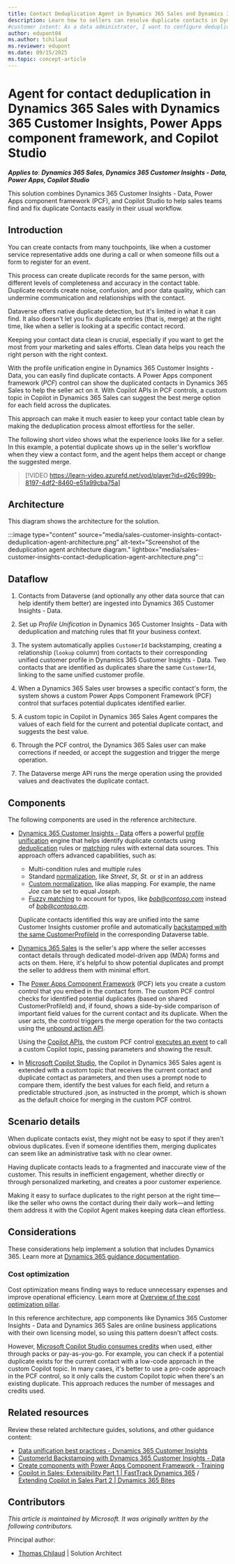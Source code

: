 ```yaml
---
title: Contact Deduplication Agent in Dynamics 365 Sales and Dynamics 365 Customer Insights
description: Learn how to sellers can resolve duplicate contacts in Dynamics 365 Sales and Customer Insights if you configure an agent with Copilot Studio and Power Apps component framework.
#customer intent: As a data administrator, I want to configure deduplication rules in Dynamics 365 Customer Insights so that I can ensure data consistency across systems.
author: edupont04
ms.author: tchilaud
ms.reviewer: edupont
ms.date: 09/15/2025
ms.topic: concept-article
---
```


# Agent for contact deduplication in Dynamics 365 Sales with Dynamics 365 Customer Insights, Power Apps component framework, and Copilot Studio

***Applies to***: ***Dynamics 365 Sales, Dynamics 365 Customer Insights - Data, Power Apps, Copilot Studio***

This solution combines Dynamics 365 Customer Insights - Data, Power Apps component framework (PCF), and Copilot Studio to help sales teams find and fix duplicate Contacts easily in their usual workflow.

## Introduction

You can create contacts from many touchpoints, like when a customer service representative adds one during a call or when someone fills out a form to register for an event.

This process can create duplicate records for the same person, with different levels of completeness and accuracy in the contact table. Duplicate records create noise, confusion, and poor data quality, which can undermine communication and relationships with the contact.

Dataverse offers native duplicate detection, but it's limited in what it can find. It also doesn't let you fix duplicate entries (that is, merge) at the right time, like when a seller is looking at a specific contact record.

Keeping your contact data clean is crucial, especially if you want to get the most from your marketing and sales efforts. Clean data helps you reach the right person with the right context.

With the profile unification engine in Dynamics 365 Customer Insights - Data, you can easily find duplicate contacts. A Power Apps component framework (*PCF*) control can show the duplicated contacts in Dynamics 365 Sales to help the seller act on it. With Copilot APIs in PCF controls, a custom topic in Copilot in Dynamics 365 Sales can suggest the best merge option for each field across the duplicates.

This approach can make it much easier to keep your contact table clean by making the deduplication process almost effortless for the seller.

The following short video shows what the experience looks like for a seller. In this example, a potential duplicate shows up in the seller's workflow when they view a contact form, and the agent helps them accept or change the suggested merge.

> [!VIDEO https://learn-video.azurefd.net/vod/player?id=d26c999b-8197-4df2-8460-e51a99cba75a]

## Architecture

This diagram shows the architecture for the solution.

:::image type="content" source="media/sales-customer-insights-contact-deduplication-agent-architecture.png" alt-text="Screenshot of the deduplication agent architecture diagram." lightbox="media/sales-customer-insights-contact-deduplication-agent-architecture.png":::

## Dataflow

1. Contacts from Dataverse (and optionally any other data source that can help identify them better) are ingested into Dynamics 365 Customer Insights - Data.

1. Set up *Profile Unification* in Dynamics 365 Customer Insights - Data with deduplication and matching rules that fit your business context.

1. The system automatically applies `CustomerId` backstamping, creating a relationship (`lookup` column) from contacts to their corresponding unified customer profile in Dynamics 365 Customer Insights - Data. Two contacts that are identified as duplicates share the same `CustomerId`, linking to the same unified customer profile.

1. When a Dynamics 365 Sales user browses a specific contact's form, the system shows a custom Power Apps Component Framework (PCF) control that surfaces potential duplicates identified earlier.

1. A custom topic in Copilot in Dynamics 365 Sales Agent compares the values of each field for the current and potential duplicate contact, and suggests the best value.

1. Through the PCF control, the Dynamics 365 Sales user can make corrections if needed, or accept the suggestion and trigger the merge operation.

1. The Dataverse merge API runs the merge operation using the provided values and deactivates the duplicate contact.

## Components

The following components are used in the reference architecture.

- [Dynamics 365 Customer Insights - Data](https://www.microsoft.com/dynamics-365/products/customer-insights) offers a powerful [profile unification](/dynamics365/customer-insights/data/data-unification) engine that helps identify duplicate contacts using [deduplication](/dynamics365/customer-insights/data/data-unification-duplicates) rules or [matching](/dynamics365/customer-insights/data/data-unification-match-tables) rules with external data sources. This approach offers advanced capabilities, such as:

  - Multi-condition rules and multiple rules
  - Standard [normalization](/dynamics365/customer-insights/data/data-unification-best-practices), like *Street*, *St*, *St.* or *st* in an address
  - [Custom normalization](/dynamics365/customer-insights/data/data-unification-match-tables), like alias mapping. For example, the name *Joe* can be set to equal *Joseph*.
  - [Fuzzy matching](/dynamics365/customer-insights/data/data-unification-best-practices#fuzzy-matching) to account for typos, like *bob@contoso.com* instead of *bob@contoso.cm*.

  Duplicate contacts identified this way are unified into the same Customer Insights customer profile and automatically [backstamped with the same CustomerProfileId](/dynamics365/customer-insights/data/integrate-d365-apps) in the corresponding Dataverse table.

- [Dynamics 365 Sales](https://www.microsoft.com/dynamics-365/products/sales) is the seller's app where the seller accesses contact details through dedicated model-driven app (MDA) forms and acts on them. Here, it's helpful to show potential duplicates and prompt the seller to address them with minimal effort.

- The [Power Apps Component Framework](/power-apps/developer/component-framework/overview) (PCF) lets you create a custom control that you embed in the contact form. The custom PCF control checks for identified potential duplicates (based on shared CustomerProfileId) and, if found, shows a side-by-side comparison of important field values for the current contact and its duplicate. When the user acts, the control triggers the merge operation for the two contacts using the [unbound action API](/power-apps/developer/data-platform/webapi/merge-entity-using-web-api).

  Using the [Copilot APIs](/power-apps/developer/component-framework/reference/copilot), the custom PCF control [executes an event](/power-apps/developer/component-framework/reference/copilot/executeevent) to call a custom Copilot topic, passing parameters and showing the result.

- In [Microsoft Copilot Studio](https://www.microsoft.com/microsoft-copilot/microsoft-copilot-studio), the Copilot in Dynamics 365 Sales agent is extended with a custom topic that receives the current contact and duplicate contact as parameters, and then uses a prompt node to compare them, identify the best values for each field, and return a predictable structured .json, as instructed in the prompt, which is shown as the default choice for merging in the custom PCF control.

## Scenario details

When duplicate contacts exist, they might not be easy to spot if they aren't obvious duplicates. Even if someone identifies them, merging duplicates can seem like an administrative task with no clear owner.

Having duplicate contacts leads to a fragmented and inaccurate view of the customer. This results in inefficient engagement, whether directly or through personalized marketing, and creates a poor customer experience.

Making it easy to surface duplicates to the right person at the right time—like the seller who owns the contact during their daily work—and letting them address it with the Copilot Agent makes keeping data clean effortless.

## Considerations

These considerations help implement a solution that includes Dynamics 365. Learn more at [Dynamics 365 guidance documentation](/dynamics365/guidance/).

### Cost optimization

Cost optimization means finding ways to reduce unnecessary expenses and improve operational efficiency. Learn more at [Overview of the cost optimization pillar](/azure/architecture/framework/cost/overview).

In this reference architecture, app components like Dynamics 365 Customer Insights - Data and Dynamics 365 Sales are online business applications with their own licensing model, so using this pattern doesn't affect costs.

However, [Microsoft Copilot Studio consumes credits](/microsoft-copilot-studio/billing-licensing) when used, either through packs or pay-as-you-go. For example, you can check if a potential duplicate exists for the current contact with a low-code approach in the custom Copilot topic. In many cases, it's better to use a pro-code approach in the PCF control, so it only calls the custom Copilot topic when there's an existing duplicate. This approach reduces the number of messages and credits used.

## Related resources

Review these related architecture guides, solutions, and other guidance content:

- [Data unification best practices - Dynamics 365 Customer Insights](/dynamics365/customer-insights/data/data-unification-best-practices)
- [CustomerId Backstamping with Dynamics 365 Customer Insights - Data](https://community.dynamics.com/blogs/post/?postid=21e6f72b-e79d-ef11-8a6a-6045bded8f52)
- [Create components with Power Apps Component Framework - Training](/training/paths/create-components-power-apps-component-framework/)
- [Copilot in Sales: Extensibility Part 1 | FastTrack Dynamics 365](https://www.youtube.com/watch?v=638gZ8yLCIc&t=1s) / [Extending Copilot in Sales Part 2 | Dynamics 365 Bites](https://www.youtube.com/watch?v=4u9h0OBFOiA)
<!-- 
## Tags

*Stakeholders:* Sales

*Products:* Dynamics 365 Sales, Dynamics 365 Customer Insights - Data,
Power Apps, Copilot Studio -->

## Contributors

*This article is maintained by Microsoft. It was originally written by the following contributors.*

Principal author:

- [Thomas Chilaud](https://www.linkedin.com/in/thomas-chilaud) | Solution Architect
